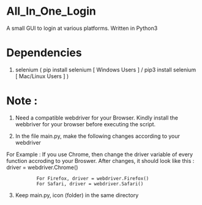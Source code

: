 # All_In_One_Login

A small GUI to login at various platforms. Written in Python3


# Dependencies

1. selenium ( pip install selenium [ Windows Users ] / pip3 install selenium [ Mac/Linux Users ] )

# Note : 

1. Need a compatible webdriver for your Browser. Kindly install the webbriver for your browser before executing the script.

2. In the file main.py, make the following changes according to your webdriver

 For Example : If you use Chrome, then change the driver variable of every function accroding to your Broswer. 
               After changes, it should look like this : driver = webdriver.Chrome()
                 
               For Firefox, driver = webdriver.Firefox()
               For Safari, driver = webdriver.Safari()

3. Keep main.py, icon (folder) in the same directory
